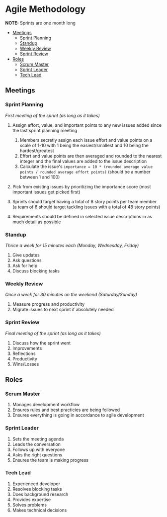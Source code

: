 # Agile Methodology

**NOTE:** Sprints are one month long

* [Meetings](#meetings)
  * [Sprint Planning](#sprint-planning)
  * [Standup](#standup)
  * [Weekly Review](#weekly-review)
  * [Sprint Review](#sprint-review)
* [Roles](#roles)
  * [Scrum Master](#scrum-master)
  * [Sprint Leader](#sprint-leader)
  * [Tech Lead](#tech-lead)

## Meetings

### Sprint Planning

*First meeting of the sprint (as long as it takes)*

1. Assign effort, value, and important points to any new issues added since the last sprint planning meeting

   1. Members secretly assign each issue effort and value points on a scale of 1-10 with 1 being the easiest/smallest and 10 being the hardest/greatest
   2. Effort and value points are then averaged and rounded to the nearest integer and the final values are added to the issue description
   3. Calculate the issue's `importance = 10 * (rounded average value points / rounded average effort points)` (should be a number between 1 and 100)

2. Pick from existing issues by prioritizing the importance score (most important issues get picked first)
3. Sprints should target having a total of 8 story points per team member (a team of 6 should target tackling issues with a total of 48 story points)
4. Requirements should be defined in selected issue descriptions in as much detail as possible

### Standup

*Thrice a week for 15 minutes each (Monday, Wednesday, Friday)*

1. Give updates
2. Ask questions
3. Ask for help
4. Discuss blocking tasks

### Weekly Review

*Once a week for 30 minutes on the weekend (Saturday/Sunday)*

1. Measure progress and productivity
2. Migrate issues to next sprint if absolutely needed

### Sprint Review

*Final meeting of the sprint (as long as it takes)*

1. Discuss how the sprint went
2. Improvements
3. Reflections
4. Productivity
5. Wins/Losses

## Roles

### Scrum Master

1. Manages development workflow
2. Ensures rules and best practicies are being followed
3. Ensures everything is going in accordance to agile development

### Sprint Leader

1. Sets the meeting agenda
2. Leads the conversation
3. Follows up with everyone
4. Asks the right questions
5. Ensures the team is making progress

### Tech Lead

1. Experienced developer
2. Resolves blocking tasks
3. Does background research
4. Provides expertise
5. Solves problems
6. Makes technical decisions
